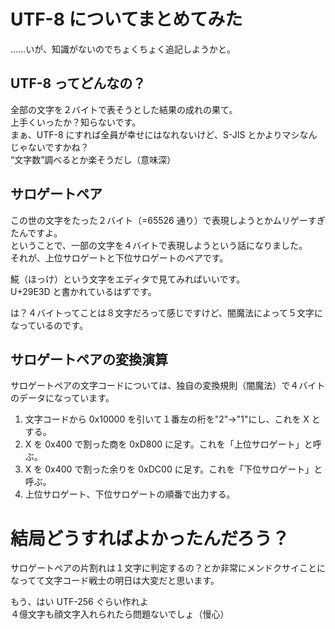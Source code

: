 # UTF-8 についてまとめてみた

……いが、知識がないのでちょくちょく追記しようかと。

## UTF-8 ってどんなの？

全部の文字を２バイトで表そうとした結果の成れの果て。  
上手くいったか？知らないです。  
まぁ、UTF-8 にすれば全員が幸せにはなれないけど、S-JIS とかよりマシなんじゃないですかね？  
“文字数”調べるとか楽そうだし（意味深）

## サロゲートペア

この世の文字をたった２バイト（=65526 通り）で表現しようとかムリゲーすぎたんですよ。  
ということで、一部の文字を４バイトで表現しようという話になりました。  
それが、上位サロゲートと下位サロゲートのペアです。

𩸽（ほっけ）という文字をエディタで見てみればいいです。  
U+29E3D と書かれているはずです。

は？４バイトってことは８文字だろって感じですけど、闇魔法によって５文字になっているのです。

## サロゲートペアの変換演算

サロゲートペアの文字コードについては、独自の変換規則（闇魔法）で４バイトのデータになっています。

1. 文字コードから 0x10000 を引いて１番左の桁を"2"→"1"にし、これを X とする。
2. X を 0x400 で割った商を 0xD800 に足す。これを「上位サロゲート」と呼ぶ。
3. X を 0x400 で割った余りを 0xDC00 に足す。これを「下位サロゲート」と呼ぶ。
4. 上位サロゲート、下位サロゲートの順番で出力する。

# 結局どうすればよかったんだろう？

サロゲートペアの片割れは１文字に判定するの？とか非常にメンドクサイことになってて文字コード戦士の明日は大変だと思います。

もう、はい UTF-256 ぐらい作れよ  
４億文字も顔文字入れられたら問題ないでしょ（慢心）
